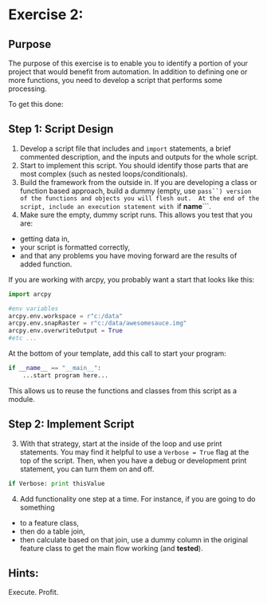 # Exercise 2:

## Purpose
The purpose of this exercise is to enable you to identify a portion of your project that would benefit from automation.
In addition to defining one or more functions, you need to develop a script that performs some processing.

To get this done:
## Step 1:  Script Design
1. Develop a script file that includes and ```import``` statements, a brief commented description, and the inputs and outputs for the whole script.
2. Start to implement this script.  You should identify those parts that are most complex (such as nested loops/conditionals).
3. Build the framework from the outside in.  If you are developing a class or function based approach, build a dummy (empty, use ```pass``) version of the functions and objects you will flesh out.  At the end of the script, include an execution statement with ```if __name__```.
4. Make sure the empty, dummy script runs.  This allows you test that you are:
  + getting data in,
  + your script is formatted correctly,
  + and that any problems you have moving forward are the results of added function.

If you are working with arcpy, you probably want a start that looks like this:
```python
import arcpy

#env variables
arcpy.env.workspace = r"c:/data"
arcpy.env.snapRaster = r"c:/data/awesomesauce.img"
arcpy.env.overwriteOutput = True
#etc ...
```
At the bottom of your template, add this call to start your program:
```python
if __name__ == "__main__":
    ...start program here...
```
This allows us to reuse the functions and classes from this script as a module.

## Step 2: Implement Script
3. With that strategy, start at the inside of the loop and use print statements.
You may find it helpful to use a ```Verbose = True``` flag at the top of the script.  Then, when you have a debug or development print statement, you can turn them on and off.
```python
if Verbose: print thisValue
```
4.  Add functionality one step at a time.  For instance, if you are going to do something
  + to a feature class,
  + then do a table join,
  + then calculate based on that join,
use a dummy column in the original feature class to get the main flow working (and **tested**).


## Hints:
Execute.  Profit.
